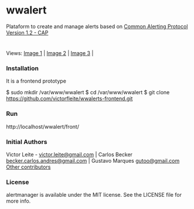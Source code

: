 # wwalert
Plataform to create and manage alerts based on [Common Alerting Protocol Version 1.2 - CAP](http://docs.oasis-open.org/emergency/cap/v1.2/CAP-v1.2-os.html)

# 
Views:
[Image 1](https://github.com/victorfleite/alertmanager/blob/master/assets/imgs/alertas_tela_2.png) |
[Image 2](https://github.com/victorfleite/alertmanager/blob/master/assets/imgs/alertas_tela_3.png) |
[Image 3](https://github.com/victorfleite/alertmanager/blob/master/assets/imgs/alertas_tela_4.png) |



### Installation
It is a frontend prototype

$ sudo mkdir /var/www/wwalert
$ cd /var/www/wwalert
$ git clone https://github.com/victorfleite/wwalerts-frontend.git

### Run
http://localhost/wwalert/front/


### Initial Authors
Victor Leite - <victor.leite@gmail.com> | 
Carlos Becker <becker.carlos.andres@gmail.com> | 
Gustavo Marques <gutoo@gmail.com>
[Other contributors](https://github.com/victorfleite/alertmanager/graphs/contributors)

### License
alertmanager is available under the MIT license. See the LICENSE file for more info.
